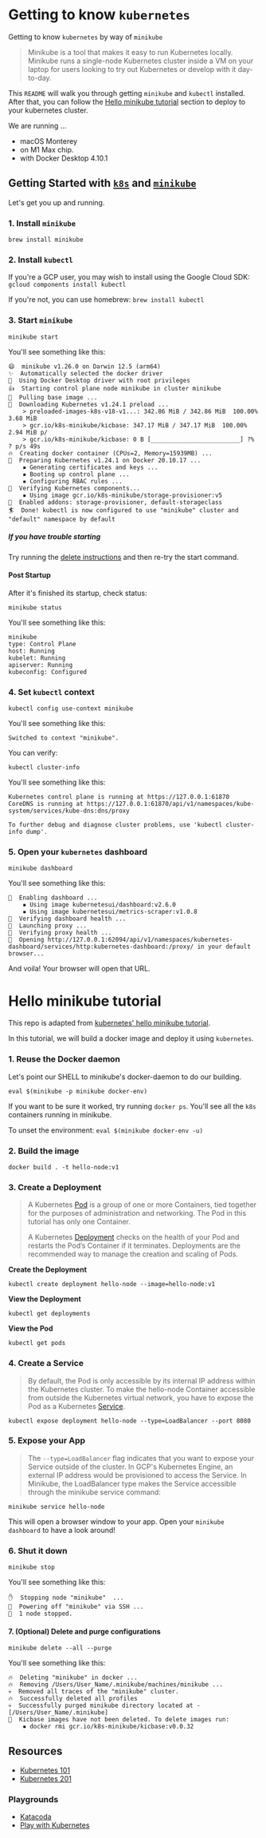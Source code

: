# Getting to know `kubernetes`
Getting to know `kubernetes` by way of `minikube`
> Minikube is a tool that makes it easy to run
> Kubernetes locally. Minikube runs a single-node
> Kubernetes cluster inside a VM on your laptop for users looking
> to try out Kubernetes or develop with it day-to-day.

This `README` will walk you through getting `minikube` and `kubectl` installed. After
that, you can follow the [Hello minikube tutorial](#hello-minikube-tutorial) section to deploy to your
kubernetes cluster.

We are running ...
* macOS Monterey
* on M1 Max chip.
* with Docker Desktop 4.10.1

## Getting Started with [`k8s`](https://kubernetes.io/) and [`minikube`](https://github.com/kubernetes/minikube#minikube)

Let's get you up and running.

### 1. Install `minikube`

`brew install minikube`

### 2. Install `kubectl`

If you're a GCP user, you may wish to install using the Google Cloud SDK: `gcloud components install kubectl`

If you're not, you can use homebrew: `brew install kubectl`

### 3. Start `minikube`

`minikube start`

You'll see something like this:
```
😄  minikube v1.26.0 on Darwin 12.5 (arm64)
✨  Automatically selected the docker driver
📌  Using Docker Desktop driver with root privileges
👍  Starting control plane node minikube in cluster minikube
🚜  Pulling base image ...
💾  Downloading Kubernetes v1.24.1 preload ...
    > preloaded-images-k8s-v18-v1...: 342.86 MiB / 342.86 MiB  100.00% 3.68 MiB
    > gcr.io/k8s-minikube/kicbase: 347.17 MiB / 347.17 MiB  100.00% 2.94 MiB p/
    > gcr.io/k8s-minikube/kicbase: 0 B [_________________________] ?% ? p/s 49s
🔥  Creating docker container (CPUs=2, Memory=15939MB) ...
🐳  Preparing Kubernetes v1.24.1 on Docker 20.10.17 ...
    ▪ Generating certificates and keys ...
    ▪ Booting up control plane ...
    ▪ Configuring RBAC rules ...
🔎  Verifying Kubernetes components...
    ▪ Using image gcr.io/k8s-minikube/storage-provisioner:v5
🌟  Enabled addons: storage-provisioner, default-storageclass
🏄  Done! kubectl is now configured to use "minikube" cluster and "default" namespace by default
```

##### If you have trouble starting

Try running the [delete instructions](#7-optional-delete-and-purge-configurations) and then
re-try the start command.

#### Post Startup
After it's finished its startup, check status:

`minikube status`


You'll see something like this:
```
minikube
type: Control Plane
host: Running
kubelet: Running
apiserver: Running
kubeconfig: Configured
```

### 4. Set `kubectl` context

`kubectl config use-context minikube`

You'll see something like this:

`Switched to context "minikube".`

You can verify:

`kubectl cluster-info`

You'll see something like this:

```
Kubernetes control plane is running at https://127.0.0.1:61870
CoreDNS is running at https://127.0.0.1:61870/api/v1/namespaces/kube-system/services/kube-dns:dns/proxy

To further debug and diagnose cluster problems, use 'kubectl cluster-info dump'.
```

### 5. Open your `kubernetes` dashboard

`minikube dashboard`

You'll see something like this:

```
🔌  Enabling dashboard ...
    ▪ Using image kubernetesui/dashboard:v2.6.0
    ▪ Using image kubernetesui/metrics-scraper:v1.0.8
🤔  Verifying dashboard health ...
🚀  Launching proxy ...
🤔  Verifying proxy health ...
🎉  Opening http://127.0.0.1:62094/api/v1/namespaces/kubernetes-dashboard/services/http:kubernetes-dashboard:/proxy/ in your default browser...
```

And voila! Your browser will open that URL.


# Hello minikube tutorial
This repo is adapted from [kubernetes' hello minikube tutorial](https://kubernetes.io/docs/tutorials/hello-minikube/).

In this tutorial, we will build a docker image and deploy it using `kubernetes`.


### 1. Reuse the Docker daemon
Let's point our SHELL to minikube's docker-daemon to do our building.

`eval $(minikube -p minikube docker-env)`

If you want to be sure it worked, try running `docker ps`. You'll see all the `k8s` containers running in minikube.

To unset the environment: `eval $(minikube docker-env -u)`

### 2. Build the image

`docker build . -t hello-node:v1`


### 3. Create a Deployment
> A Kubernetes [Pod](https://kubernetes.io/docs/concepts/workloads/pods/pod/) is a group of one or more Containers, tied together for the purposes of
> administration and networking. The Pod in this tutorial has only one Container.
>
> A Kubernetes [Deployment](https://kubernetes.io/docs/concepts/workloads/controllers/deployment/) checks on the health of your Pod and restarts the Pod’s Container
> if it terminates. Deployments are the recommended way to manage the creation and scaling
> of Pods.

**Create the Deployment**

`kubectl create deployment hello-node --image=hello-node:v1`

**View the Deployment**

`kubectl get deployments`

**View the Pod**

`kubectl get pods`

### 4. Create a Service
> By default, the Pod is only accessible by its internal IP address
> within the Kubernetes cluster. To make the hello-node Container accessible
> from outside the Kubernetes virtual network, you have to expose the
> Pod as a Kubernetes [Service](https://kubernetes.io/docs/concepts/services-networking/service/).

`kubectl expose deployment hello-node --type=LoadBalancer --port 8080`

### 5. Expose your App
> The `--type=LoadBalancer` flag indicates that you want to expose your
> Service outside of the cluster. In GCP's Kubernetes Engine, an external
> IP address would be provisioned to access the Service.
> In Minikube, the LoadBalancer type makes the Service accessible
> through the minikube service command:

`minikube service hello-node`

This will open a browser window to your app. Open your `minikube dashboard` to
have a look around!

### 6. Shut it down

`minikube stop`

You'll see something like this:

```
✋  Stopping node "minikube"  ...
🛑  Powering off "minikube" via SSH ...
🛑  1 node stopped.
```

#### 7. (Optional) Delete and purge configurations

`minikube delete --all --purge`

You'll see something like this:

```
🔥  Deleting "minikube" in docker ...
🔥  Removing /Users/User_Name/.minikube/machines/minikube ...
💀  Removed all traces of the "minikube" cluster.
🔥  Successfully deleted all profiles
💀  Successfully purged minikube directory located at - [/Users/User_Name/.minikube]
📌  Kicbase images have not been deleted. To delete images run:
    ▪ docker rmi gcr.io/k8s-minikube/kicbase:v0.0.32
```

## Resources
* [Kubernetes 101](https://kubernetes.io/docs/tutorials/k8s101/)
* [Kubernetes 201](https://kubernetes.io/docs/tutorials/k8s201/)

### Playgrounds
* [Katacoda](https://www.katacoda.com/courses/kubernetes/playground)
* [Play with Kubernetes](https://labs.play-with-k8s.com/)
